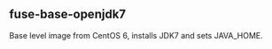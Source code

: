 fuse-base-openjdk7
------------------
Base level image from CentOS 6, installs JDK7 and sets JAVA_HOME.
